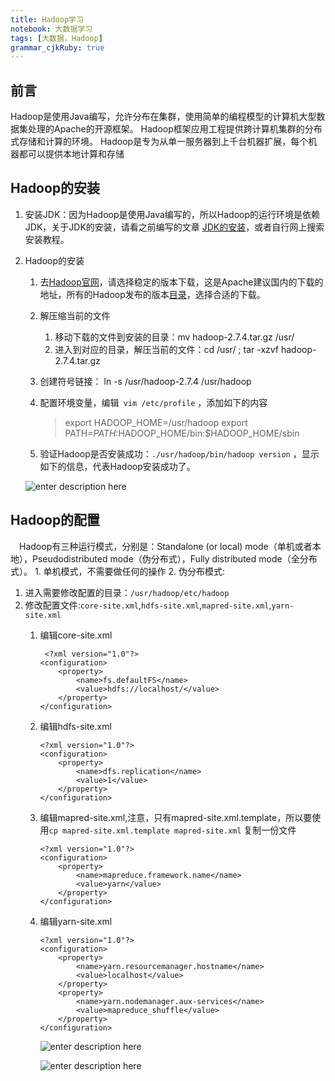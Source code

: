 ```yaml
---
title: Hadoop学习
notebook: 大数据学习
tags: [大数据，Hadoop]
grammar_cjkRuby: true
---
```

## 前言
Hadoop是使用Java编写，允许分布在集群，使用简单的编程模型的计算机大型数据集处理的Apache的开源框架。 Hadoop框架应用工程提供跨计算机集群的分布式存储和计算的环境。 Hadoop是专为从单一服务器到上千台机器扩展，每个机器都可以提供本地计算和存储

## Hadoop的安装
	
 1. 安装JDK：因为Hadoop是使用Java编写的，所以Hadoop的运行环境是依赖JDK，关于JDK的安装，请看之前编写的文章 [ JDK的安装](http://www.aubergine.cc/2017/08/15/Centos%20%E5%AE%89%E8%A3%85%E4%B8%8E%E9%85%8D%E7%BD%AEJava/)，或者自行网上搜索安装教程。
 
 2. Hadoop的安装

	 1. 去[Hadoop官网](http://hadoop.apache.org/)，请选择稳定的版本下载，这是Apache建议国内的下载的地址，所有的Hadoop发布的版本[目录](http://mirror.bit.edu.cn/apache/hadoop/common/)，选择合适的下载。
	 
	 2. 解压缩当前的文件
		 1.  移动下载的文件到安装的目录：mv hadoop-2.7.4.tar.gz /usr/
		 2.  进入到对应的目录，解压当前的文件：cd /usr/  ;  tar -xzvf hadoop-2.7.4.tar.gz

	3. 创建符号链接： ln -s /usr/hadoop-2.7.4 /usr/hadoop
	4. 配置环境变量，编辑` vim /etc/profile` ，添加如下的内容
	
		> export HADOOP_HOME=/usr/hadoop
		export PATH=$PATH:$HADOOP_HOME/bin:$HADOOP_HOME/sbin
		
		
	5. 验证Hadoop是否安装成功：` ./usr/hadoop/bin/hadoop version ` ，显示如下的信息，代表Hadoop安装成功了。
	
	 ![enter description here][1]


## Hadoop的配置

　Hadoop有三种运行模式，分别是：Standalone (or local) mode（单机或者本地），Pseudodistributed mode（伪分布式），Fully distributed mode（全分布式）。
 	1. 单机模式，不需要做任何的操作
 	2. 伪分布模式:

 1. 进入需要修改配置的目录：`/usr/hadoop/etc/hadoop`
 2. 修改配置文件:`core-site.xml`,`hdfs-site.xml`,`mapred-site.xml`,`yarn-site.xml`
	 1. 编辑core-site.xml
		```
		 <?xml version="1.0"?>
		<configuration>
			<property>
				<name>fs.defaultFS</name>
				<value>hdfs://localhost/</value>
			</property>
		</configuration>
		```
	2. 编辑hdfs-site.xml
		```
		<?xml version="1.0"?>
		<configuration>
			<property>
				<name>dfs.replication</name>
				<value>1</value>
			</property>
		</configuration>
		```
	  3. 编辑mapred-site.xml,注意，只有mapred-site.xml.template，所以要使用`cp mapred-site.xml.template mapred-site.xml` 复制一份文件
			```
			<?xml version="1.0"?>
			<configuration>
				<property>
					<name>mapreduce.framework.name</name>
					<value>yarn</value>
				</property>
			</configuration>
			```
	 4. 编辑yarn-site.xml
		```
		<?xml version="1.0"?>
		<configuration>
			<property>
				<name>yarn.resourcemanager.hostname</name>
				<value>localhost</value>
			</property>
			<property>
				<name>yarn.nodemanager.aux-services</name>
				<value>mapreduce_shuffle</value>
			</property>
		</configuration>
		```

		![enter description here][3]
		
		![enter description here][4]
		


  [1]: http://ov138d8j2.bkt.clouddn.com/2017/9/2/2017-09-02_134220.png "Hadoop 版本信息"
  [2]: http://ov138d8j2.bkt.clouddn.com/2017/9/19/2017-09-15_222231.png "进程信息"
  [3]: http://ov138d8j2.bkt.clouddn.com/2017/9/19/2017-09-19_223410.png "进程信息"
  [4]: http://ov138d8j2.bkt.clouddn.com/2017/9/19/2017-09-19_223424.png "详细步骤"